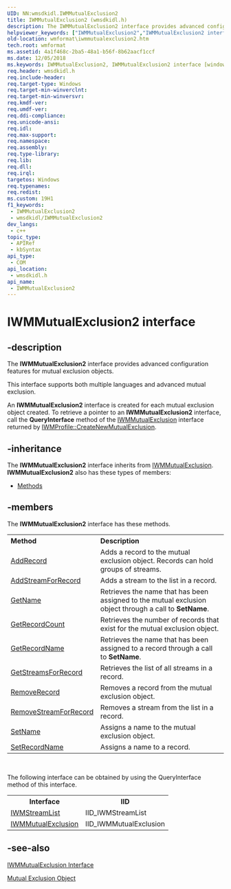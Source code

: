 ```yaml
---
UID: NN:wmsdkidl.IWMMutualExclusion2
title: IWMMutualExclusion2 (wmsdkidl.h)
description: The IWMMutualExclusion2 interface provides advanced configuration features for mutual exclusion objects.This interface supports both multiple languages and advanced mutual exclusion.An IWMMutualExclusion2 interface is created for each mutual exclusion object created. To retrieve a pointer to an IWMMutualExclusion2 interface, call the QueryInterface method of the IWMMutualExclusion interface returned by IWMProfile::CreateNewMutualExclusion.
helpviewer_keywords: ["IWMMutualExclusion2","IWMMutualExclusion2 interface [windows Media Format]","IWMMutualExclusion2 interface [windows Media Format]","described","IWMMutualExclusion2Interface","wmformat.iwmmutualexclusion2","wmsdkidl/IWMMutualExclusion2"]
old-location: wmformat\iwmmutualexclusion2.htm
tech.root: wmformat
ms.assetid: 4a1f468c-2ba5-48a1-b56f-8b62aacf1ccf
ms.date: 12/05/2018
ms.keywords: IWMMutualExclusion2, IWMMutualExclusion2 interface [windows Media Format], IWMMutualExclusion2 interface [windows Media Format],described, IWMMutualExclusion2Interface, wmformat.iwmmutualexclusion2, wmsdkidl/IWMMutualExclusion2
req.header: wmsdkidl.h
req.include-header: 
req.target-type: Windows
req.target-min-winverclnt: 
req.target-min-winversvr: 
req.kmdf-ver: 
req.umdf-ver: 
req.ddi-compliance: 
req.unicode-ansi: 
req.idl: 
req.max-support: 
req.namespace: 
req.assembly: 
req.type-library: 
req.lib: 
req.dll: 
req.irql: 
targetos: Windows
req.typenames: 
req.redist: 
ms.custom: 19H1
f1_keywords:
 - IWMMutualExclusion2
 - wmsdkidl/IWMMutualExclusion2
dev_langs:
 - c++
topic_type:
 - APIRef
 - kbSyntax
api_type:
 - COM
api_location:
 - wmsdkidl.h
api_name:
 - IWMMutualExclusion2
---
```


# IWMMutualExclusion2 interface


## -description

The <b>IWMMutualExclusion2</b> interface provides advanced configuration features for mutual exclusion objects.

This interface supports both multiple languages and advanced mutual exclusion.

An <b>IWMMutualExclusion2</b> interface is created for each mutual exclusion object created. To retrieve a pointer to an <b>IWMMutualExclusion2</b> interface, call the <b>QueryInterface</b> method of the <a href="https://docs.microsoft.com/windows/desktop/api/wmsdkidl/nn-wmsdkidl-iwmmutualexclusion">IWMMutualExclusion</a> interface returned by <a href="https://docs.microsoft.com/windows/desktop/api/wmsdkidl/nf-wmsdkidl-iwmprofile-createnewmutualexclusion">IWMProfile::CreateNewMutualExclusion</a>.

## -inheritance

The <b xmlns:loc="http://microsoft.com/wdcml/l10n">IWMMutualExclusion2</b> interface inherits from <a href="https://docs.microsoft.com/windows/desktop/api/wmsdkidl/nn-wmsdkidl-iwmmutualexclusion">IWMMutualExclusion</a>. <b>IWMMutualExclusion2</b> also has these types of members:
<ul>
<li><a href="https://docs.microsoft.com/">Methods</a></li>
</ul>

## -members

The <b>IWMMutualExclusion2</b> interface has these methods.
<table class="members" id="memberListMethods">
<tr>
<th align="left" width="37%">Method</th>
<th align="left" width="63%">Description</th>
</tr>
<tr data="declared;">
<td align="left" width="37%">
<a href="https://docs.microsoft.com/windows/desktop/api/wmsdkidl/nf-wmsdkidl-iwmmutualexclusion2-addrecord">AddRecord</a>
</td>
<td align="left" width="63%">
Adds a record to the mutual exclusion object. Records can hold groups of streams.

</td>
</tr>
<tr data="declared;">
<td align="left" width="37%">
<a href="https://docs.microsoft.com/windows/desktop/api/wmsdkidl/nf-wmsdkidl-iwmmutualexclusion2-addstreamforrecord">AddStreamForRecord</a>
</td>
<td align="left" width="63%">
Adds a stream to the list in a record.

</td>
</tr>
<tr data="declared;">
<td align="left" width="37%">
<a href="https://docs.microsoft.com/windows/desktop/api/wmsdkidl/nf-wmsdkidl-iwmmutualexclusion2-getname">GetName</a>
</td>
<td align="left" width="63%">
Retrieves the name that has been assigned to the mutual exclusion object through a call to <b>SetName</b>.

</td>
</tr>
<tr data="declared;">
<td align="left" width="37%">
<a href="https://docs.microsoft.com/windows/desktop/api/wmsdkidl/nf-wmsdkidl-iwmmutualexclusion2-getrecordcount">GetRecordCount</a>
</td>
<td align="left" width="63%">
Retrieves the number of records that exist for the mutual exclusion object.

</td>
</tr>
<tr data="declared;">
<td align="left" width="37%">
<a href="https://docs.microsoft.com/windows/desktop/api/wmsdkidl/nf-wmsdkidl-iwmmutualexclusion2-getrecordname">GetRecordName</a>
</td>
<td align="left" width="63%">
Retrieves the name that has been assigned to a record through a call to <b>SetName</b>.

</td>
</tr>
<tr data="declared;">
<td align="left" width="37%">
<a href="https://docs.microsoft.com/windows/desktop/api/wmsdkidl/nf-wmsdkidl-iwmmutualexclusion2-getstreamsforrecord">GetStreamsForRecord</a>
</td>
<td align="left" width="63%">
Retrieves the list of all streams in a record.

</td>
</tr>
<tr data="declared;">
<td align="left" width="37%">
<a href="https://docs.microsoft.com/windows/desktop/api/wmsdkidl/nf-wmsdkidl-iwmmutualexclusion2-removerecord">RemoveRecord</a>
</td>
<td align="left" width="63%">
Removes a record from the mutual exclusion object.

</td>
</tr>
<tr data="declared;">
<td align="left" width="37%">
<a href="https://docs.microsoft.com/windows/desktop/api/wmsdkidl/nf-wmsdkidl-iwmmutualexclusion2-removestreamforrecord">RemoveStreamForRecord</a>
</td>
<td align="left" width="63%">
Removes a stream from the list in a record.

</td>
</tr>
<tr data="declared;">
<td align="left" width="37%">
<a href="https://docs.microsoft.com/windows/desktop/api/wmsdkidl/nf-wmsdkidl-iwmmutualexclusion2-setname">SetName</a>
</td>
<td align="left" width="63%">
Assigns a name to the mutual exclusion object.

</td>
</tr>
<tr data="declared;">
<td align="left" width="37%">
<a href="https://docs.microsoft.com/windows/desktop/api/wmsdkidl/nf-wmsdkidl-iwmmutualexclusion2-setrecordname">SetRecordName</a>
</td>
<td align="left" width="63%">
Assigns a name to a record.

</td>
</tr>
</table> 

The following interface can be obtained by using the QueryInterface method of this interface.

<table>
<tr>
<th>Interface</th>
<th>IID</th>
</tr>
<tr>
<td>
<a href="https://docs.microsoft.com/windows/desktop/api/wmsdkidl/nn-wmsdkidl-iwmstreamlist">IWMStreamList</a>
</td>
<td>IID_IWMStreamList</td>
</tr>
<tr>
<td>
<a href="https://docs.microsoft.com/windows/desktop/api/wmsdkidl/nn-wmsdkidl-iwmmutualexclusion">IWMMutualExclusion</a>
</td>
<td>IID_IWMMutualExclusion</td>
</tr>
</table>

## -see-also

<a href="https://docs.microsoft.com/windows/desktop/api/wmsdkidl/nn-wmsdkidl-iwmmutualexclusion">IWMMutualExclusion Interface</a>



<a href="https://docs.microsoft.com/windows/desktop/wmformat/mutual-exclusion-object">Mutual Exclusion Object</a>

